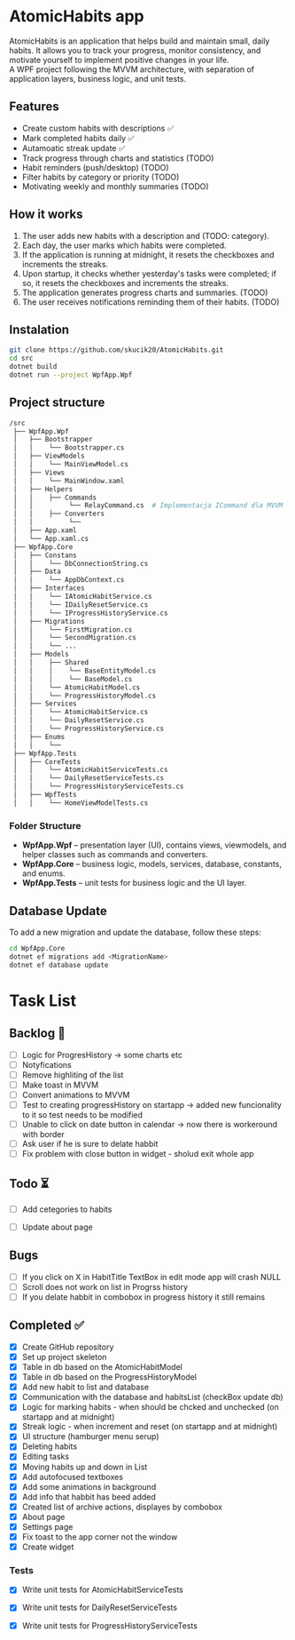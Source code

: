 ﻿# AtomicHabits app

AtomicHabits is an application that helps build and maintain small, daily habits. It allows you to track your progress, monitor consistency, and motivate yourself to implement positive changes in your life.  
A WPF project following the MVVM architecture, with separation of application layers, business logic, and unit tests.

## Features

- Create custom habits with descriptions ✅
- Mark completed habits daily ✅
- Autamoatic streak update ✅
- Track progress through charts and statistics (TODO)
- Habit reminders (push/desktop) (TODO)
- Filter habits by category or priority (TODO)
- Motivating weekly and monthly summaries (TODO)

## How it works

1. The user adds new habits with a description and (TODO: category).
2. Each day, the user marks which habits were completed. 
3. If the application is running at midnight, it resets the checkboxes and increments the streaks.
4. Upon startup, it checks whether yesterday's tasks were completed; if so, it resets the checkboxes and increments the streaks.
5. The application generates progress charts and summaries. (TODO)
6. The user receives notifications reminding them of their habits. (TODO)

## Instalation

```bash
git clone https://github.com/skucik20/AtomicHabits.git
cd src
dotnet build
dotnet run --project WpfApp.Wpf
```

## Project structure

```bash
/src
 ├── WpfApp.Wpf
 │   ├── Bootstrapper
 │   │    └── Bootstrapper.cs
 │   ├── ViewModels
 │   │    └── MainViewModel.cs
 │   ├── Views
 │   │    └── MainWindow.xaml
 │   ├── Helpers
 │   │    ├── Commands
 │   │		   └── RelayCommand.cs  # Implementacja ICommand dla MVVM
 │   │    ├── Converters
 │   │		   └── 
 │   ├── App.xaml
 │   └── App.xaml.cs
 ├── WpfApp.Core
 │   ├── Constans
 │   │    └── DbConnectionString.cs
 │   ├── Data
 │   │    └── AppDbContext.cs
 │   ├── Interfaces
 │   │    └── IAtomicHabitService.cs
 │   │    └── IDailyResetService.cs
 │   │    └── IProgressHistoryService.cs
 │   ├── Migrations
 │   │    └── FirstMigration.cs
 │   │    └── SecondMigration.cs
 │   │    └── ...
 │   ├── Models
 │   │    ├── Shared
 │   │    │    └── BaseEntityModel.cs
 │   │    │    └── BaseModel.cs
 │   │    └── AtomicHabitModel.cs
 │   │    └── ProgressHistoryModel.cs
 │   ├── Services
 │   │    └── AtomicHabitService.cs
 │   │    └── DailyResetService.cs
 │   │    └── ProgressHistoryService.cs
 │   ├── Enums
 │   │    └── 
 ├── WpfApp.Tests
 │   ├── CoreTests
 │   │    └── AtomicHabitServiceTests.cs
 │   │    └── DailyResetServiceTests.cs
 │   │    └── ProgressHistoryServiceTests.cs
 │   ├── WpfTests
 │   │    └── HomeViewModelTests.cs
```

### Folder Structure

- **WpfApp.Wpf** – presentation layer (UI), contains views, viewmodels, and helper classes such as commands and converters.
- **WpfApp.Core** – business logic, models, services, database, constants, and enums.
- **WpfApp.Tests** – unit tests for business logic and the UI layer.

## Database Update

To add a new migration and update the database, follow these steps:

```bash
cd WpfApp.Core
dotnet ef migrations add <MigrationName>
dotnet ef database update
```

# Task List

## Backlog 📌

- [ ] Logic for ProgresHistory -> some charts etc
- [ ] Notyfications
- [ ] Remove highliting of the list
- [ ] Make toast in MVVM
- [ ] Convert animations to MVVM
- [ ] Test to creating progressHistory on startapp -> added new funcionality to it so test needs to be modified
- [ ] Unable to click on date button in calendar -> now there is workeround with border
- [ ] Ask user if he is sure to delate habbit
- [ ] Fix problem with close button in widget - sholud exit whole app

## Todo ⏳

- [ ] Add cetegories to habits

- [ ] Update about page

## Bugs

- [ ] If you click on X in HabitTitle TextBox in edit mode app will crash NULL
- [ ] Scroll does not work on list in Progrss history
- [ ] If you delate habbit in combobox in progress history it still remains

## Completed ✅ 
- [x] Create GitHub repository
- [x] Set up project skeleton
- [x] Table in db based on the AtomicHabitModel
- [x] Table in db based on the ProgressHistoryModel
- [x] Add new habit to list and database
- [x] Communication with the database and habitsList (checkBox update db)
- [x] Logic for marking habits - when should be chcked and unchecked (on startapp and at midnight)
- [x] Streak logic - when increment and reset (on startapp and at midnight)
- [x] UI structure (hamburger menu serup)
- [x] Deleting habits 
- [x] Editing tasks
- [x] Moving habits up and down in List
- [x] Add autofocused textboxes
- [x] Add some animations in background
- [x] Add info that habbit has beed added
- [x] Created list of archive actions, displayes by combobox
- [x] About page
- [x] Settings page
- [x] Fix toast to the app corner not the window
- [x] Create widget 

### Tests
- [x] Write unit tests for AtomicHabitServiceTests
- [x] Write unit tests for DailyResetServiceTests
- [x] Write unit tests for ProgressHistoryServiceTests

